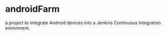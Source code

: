 # androidFarm

a project to integrate Android devices into a Jenkins Continuous Integration enironment.
